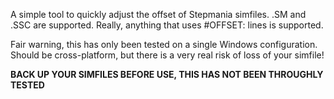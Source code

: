 A simple tool to quickly adjust the offset of Stepmania simfiles.
.SM and .SSC are supported. Really, anything that uses #OFFSET: lines is supported.

Fair warning, this has only been tested on a single Windows configuration.
Should be cross-platform, but there is a very real risk of loss of your simfile!

**BACK UP YOUR SIMFILES BEFORE USE, THIS HAS NOT BEEN THROUGHLY TESTED**
